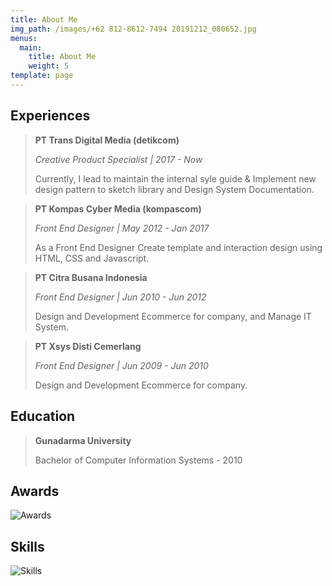 ```yaml
---
title: About Me
img_path: /images/+62 812-8612-7494 20191212_080652.jpg
menus:
  main:
    title: About Me
    weight: 5
template: page
---
```

## Experiences

> **PT Trans Digital Media (detikcom)**
>
> *Creative Product Specialist | 2017 - Now*
>
> Currently, I lead to maintain the internal syle guide & Implement new design pattern to sketch library and Design System Documentation.



> **PT Kompas Cyber Media (kompascom)**
>
> *Front End Designer | May 2012 - Jan 2017*
>
> As a Front End Designer Create template and interaction design using HTML, CSS and Javascript.



> **PT Citra Busana Indonesia**
>
> *Front End Designer | Jun 2010 - Jun 2012*
>
> Design and Development Ecommerce for company, and Manage IT System.



> **PT Xsys Disti Cemerlang**
>
> *Front End Designer | Jun 2009 - Jun 2010*
>
> Design and Development Ecommerce for company.



## Education

> **Gunadarma University**
>
> Bachelor of Computer Information Systems - 2010



## Awards

![Awards](/images/Timeline.jpg "Awards")

## Skills

![Skills](/images/bar.png "Skills")

